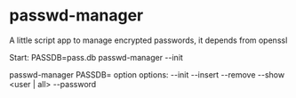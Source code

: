 # passwd-manager
A little script app to manage encrypted passwords, it depends from openssl

Start: PASSDB=pass.db passwd-manager --init

passwd-manager PASSDB=<password db> option
options: 
    --init
    --insert <user> <password>
    --remove <user>
    --show <user | all>
    --password

